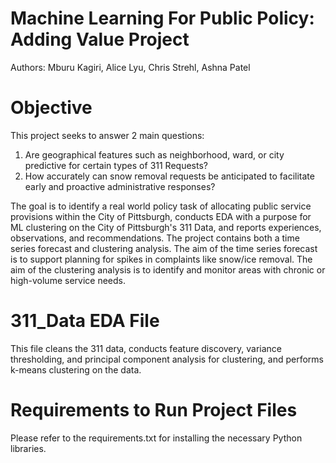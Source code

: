 # Machine Learning For Public Policy: Adding Value Project
Authors: Mburu Kagiri, Alice Lyu, Chris Strehl, Ashna Patel

# Objective
This project seeks to answer 2 main questions:
1. Are geographical features such as neighborhood, ward, or city predictive for certain types of 311 Requests?
2. How accurately can snow removal requests be anticipated to facilitate early and proactive administrative responses?

The goal is to identify a real world policy task of allocating public service provisions within the City of Pittsburgh, conducts EDA with a purpose for ML clustering on the City of Pittsburgh's 311 Data, and reports experiences, observations, and recommendations. The project contains both a time series forecast and clustering analysis. The aim of the time series forecast is to support planning for spikes in complaints like snow/ice removal. The aim of the clustering analysis is to identify and monitor areas with chronic or high-volume service needs.

# 311_Data EDA File
This file cleans the 311 data, conducts feature discovery, variance thresholding, and principal component analysis for clustering, and performs k-means clustering on the data.

# Requirements to Run Project Files
Please refer to the requirements.txt for installing the necessary Python libraries.
